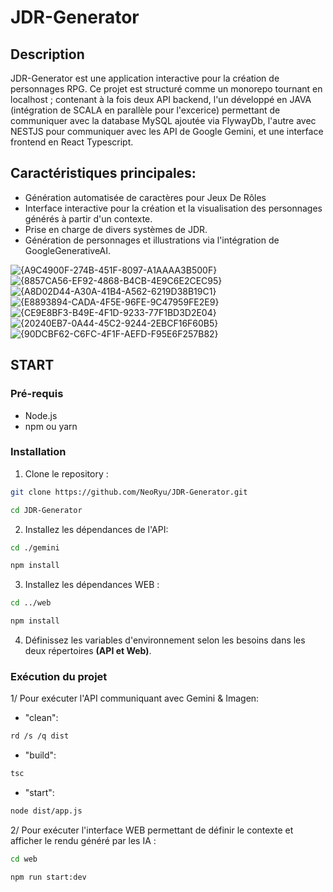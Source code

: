 # JDR-Generator

## Description
JDR-Generator est une application interactive pour la création de personnages RPG. Ce projet est structuré comme un
monorepo tournant en localhost ; contenant à la fois deux API backend, l'un développé en JAVA (intégration de SCALA
en parallèle pour l'excerice) permettant de communiquer avec la database MySQL ajoutée via FlywayDb,
l'autre avec NESTJS pour communiquer avec les API de Google Gemini, et une interface frontend en React Typescript.

## Caractéristiques principales: 
- Génération automatisée de caractères pour Jeux De Rôles
- Interface interactive pour la création et la visualisation des personnages générés à partir d'un contexte.
- Prise en charge de divers systèmes de JDR.
- Génération de personnages et illustrations via l'intégration de GoogleGenerativeAI.

![{A9C4900F-274B-451F-8097-A1AAAA3B500F}](https://github.com/user-attachments/assets/d60becac-93b7-4940-a3fc-5e1d26516053)
![{8857CA56-EF92-4868-B4CB-4E9C6E2CEC95}](https://github.com/user-attachments/assets/f3972e04-553b-4e44-ac17-6f5fbbb517d4)
![{A8D02D44-A30A-41B4-A562-6219D38B19C1}](https://github.com/user-attachments/assets/78b3df51-f65c-483c-9311-a40c00f8344c)
![{E8893894-CADA-4F5E-96FE-9C47959FE2E9}](https://github.com/user-attachments/assets/58a7e538-0037-4ea4-93eb-a61fd597e1c1)
![{CE9E8BF3-B49E-4F1D-9233-77F1BD3D2E04}](https://github.com/user-attachments/assets/9781b1b9-d458-491f-9edd-7d566c5b3536)
![{20240EB7-0A44-45C2-9244-2EBCF16F60B5}](https://github.com/user-attachments/assets/35336cfb-e2b8-445d-905a-cbe03c6d761a)
![{90DCBF62-C6FC-4F1F-AEFD-F95E6F257B82}](https://github.com/user-attachments/assets/e1bfb0bd-8f70-4b66-b7b3-dda68f52739a)


## START

### Pré-requis
- Node.js
- npm ou yarn

### Installation
1. Clone le repository :
```bash
git clone https://github.com/NeoRyu/JDR-Generator.git
```
```bash
cd JDR-Generator
```

2. Installez les dépendances de l'API:
```bash
cd ./gemini
```
```bash
npm install
```

3. Installez les dépendances WEB :
```bash
cd ../web
```
```bash
npm install
```

4. Définissez les variables d'environnement selon les besoins dans les deux répertoires **(API et Web)**.

### Exécution du projet 
1/ Pour exécuter l'API communiquant avec Gemini & Imagen:
  
- "clean": 
```bash
rd /s /q dist
```
- "build": 
```bash
tsc
```
- "start": 
```bash
node dist/app.js
```

2/ Pour exécuter l'interface WEB permettant de définir le contexte et afficher le rendu généré par les IA :

```bash
cd web
```
```bash
npm run start:dev
```
